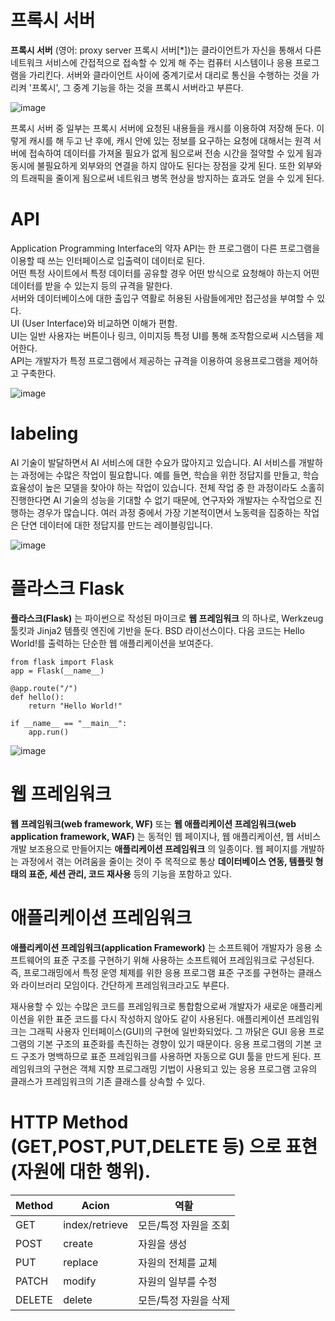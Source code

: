 # 프록시 서버
__프록시 서버__ (영어: proxy server 프록시 서버[*])는 클라이언트가 자신을 통해서 다른 네트워크 서비스에 간접적으로 접속할 수 있게 해 주는 컴퓨터 시스템이나 응용 프로그램을 가리킨다. 서버와 클라이언트 사이에 중계기로서 대리로 통신을 수행하는 것을 가리켜 '프록시', 그 중계 기능을 하는 것을 프록시 서버라고 부른다.

![image](https://user-images.githubusercontent.com/91245647/143391495-5b03060e-7652-4321-beb4-9be5970ed5fb.png)


프록시 서버 중 일부는 프록시 서버에 요청된 내용들을 캐시를 이용하여 저장해 둔다. 이렇게 캐시를 해 두고 난 후에, 캐시 안에 있는 정보를 요구하는 요청에 대해서는 원격 서버에 접속하여 데이터를 가져올 필요가 없게 됨으로써 전송 시간을 절약할 수 있게 됨과 동시에 불필요하게 외부와의 연결을 하지 않아도 된다는 장점을 갖게 된다. 또한 외부와의 트래픽을 줄이게 됨으로써 네트워크 병목 현상을 방지하는 효과도 얻을 수 있게 된다. 

# API
Application Programming Interface의 약자 API는 한 프로그램이 다른 프로그램을 이용할 때 쓰는 인터페이스로 입출력이 데이터로 된다.</br>
어떤 특정 사이트에서 특정 데이터를 공유할 경우 어떤 방식으로 요청해야 하는지 어떤 데이터를 받을 수 있는지 등의 규격을 말한다.</br>
서버와 데이터베이스에 대한 출입구 역활로 허용된 사람들에게만 접근성을 부여할 수 있다.</br>
UI (User Interface)와 비교하면 이해가 편함.</br>
UI는 일반 사용자는 버튼이나 링크, 이미지등 특정 UI를 통해 조작함으로써 시스템을 제어한다.</br>
API는 개발자가 특정 프로그램에서 제공하는 규격을 이용하여 응용프로그램을 제어하고 구축한다. 

![image](https://user-images.githubusercontent.com/91245647/143392250-faeaaf96-1802-4ca8-a489-eb312a3b36b9.png)

# labeling
AI 기술이 발달하면서 AI 서비스에 대한 수요가 많아지고 있습니다. AI 서비스를 개발하는 과정에는 수많은 작업이 필요합니다. 예를 들면, 학습을 위한 정답지를 만들고, 학습 효율성이 높은 모델을 찾아야 하는 작업이 있습니다. 전체 작업 중 한 과정이라도 소홀히 진행한다면 AI 기술의 성능을 기대할 수 없기 때문에, 연구자와 개발자는 수작업으로 진행하는 경우가 많습니다. 여러 과정 중에서 가장 기본적이면서 노동력을 집중하는 작업은 단연 데이터에 대한 정답지를 만드는 레이블링입니다.

![image](https://user-images.githubusercontent.com/91245647/143392980-aeeb3aa7-ea45-44b3-b0b3-efd8f33f1fd9.png)

# 플라스크 Flask
__플라스크(Flask)__ 는  파이썬으로 작성된 마이크로 __웹 프레임워크__ 의 하나로, Werkzeug 툴킷과 Jinja2 템플릿 엔진에 기반을 둔다. BSD 라이선스이다.
다음 코드는 Hello World!를 출력하는 단순한 웹 애플리케이션을 보여준다.</br>
<pre><code>from flask import Flask
app = Flask(__name__)

@app.route("/")
def hello():
    return "Hello World!"

if __name__ == "__main__":
    app.run()</code></pre>
 ![image](https://user-images.githubusercontent.com/91245647/143529350-aa3a92eb-d40a-4c3c-9ddb-c720a7c0de20.png)

    
 # 웹 프레임워크 
 __웹 프레임워크(web framework, WF)__ 또는 __웹 애플리케이션 프레임워크(web application framework, WAF)__ 는 동적인 웹 페이지나, 웹 애플리케이션, 웹 서비스 개발 보조용으로 만들어지는 __애플리케이션 프레임워크__ 의 일종이다. 웹 페이지를 개발하는 과정에서 겪는 어려움을 줄이는 것이 주 목적으로 통상 __데이터베이스 연동, 템플릿 형태의 표준, 세션 관리, 코드 재사용__ 등의 기능을 포함하고 있다.
 
 # 애플리케이션 프레임워크
 __애플리케이션 프레임워크(application Framework)__ 는 소프트웨어 개발자가 응용 소프트웨어의 표준 구조를 구현하기 위해 사용하는 소프트웨어 프레임워크로 구성된다. 즉, 프로그래밍에서 특정 운영 체제를 위한 응용 프로그램 표준 구조를 구현하는 클래스와 라이브러리 모임이다. 간단하게 프레임워크라고도 부른다.

재사용할 수 있는 수많은 코드를 프레임워크로 통합함으로써 개발자가 새로운 애플리케이션을 위한 표준 코드를 다시 작성하지 않아도 같이 사용된다. 애플리케이션 프레임워크는 그래픽 사용자 인터페이스(GUI)의 구현에 일반화되었다. 그 까닭은 GUI 응용 프로그램의 기본 구조의 표준화를 촉진하는 경향이 있기 때문이다. 응용 프로그램의 기본 코드 구조가 명백하므로 표준 프레임워크를 사용하면 자동으로 GUI 툴을 만드게 된다. 프레임워크의 구현은 객체 지향 프로그래밍 기법이 사용되고 있는 응용 프로그램 고유의 클래스가 프레임워크의 기존 클래스를 상속할 수 있다.

# HTTP Method (GET,POST,PUT,DELETE 등) 으로 표현(자원에 대한 행위).
|Method|Acion|역활|
|---|---|---|
|GET|index/retrieve|모든/특정 자원을 조회|
|POST|create|자원을 생성|
|PUT|replace|자원의 전체를 교체|
|PATCH|modify|자원의 일부를 수정|
|DELETE|delete|모든/특정 자원을 삭제|
